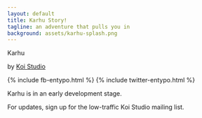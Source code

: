 ```yaml
---
layout: default
title: Karhu Story!
tagline: an adventure that pulls you in
background: assets/karhu-splash.png
---
```


Karhu

by [Koi Studio](http://solkar.github.com)
 


<p>
{% include fb-entypo.html %}
{% include twitter-entypo.html %}
</p>




Karhu is in an early development stage.

For updates, sign up for the low-traffic Koi Studio mailing list.
